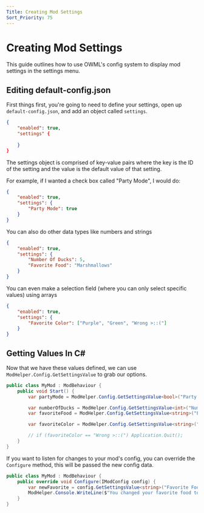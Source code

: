 ```yaml
---
Title: Creating Mod Settings
Sort_Priority: 75
---
```


# Creating Mod Settings

This guide outlines how to use OWML's config system to display mod settings in the settings menu.

## Editing default-config.json

First things first, you're going to need to define your settings, open up `default-config.json`, and add an object called `settings`.

```json
{
    "enabled": true,
    "settings" {
     
    }
}
```

The settings object is comprised of key-value pairs where the key is the ID of the setting and the value is the default value of that setting.  

For example, if I wanted a check box called "Party Mode", I would do:

```json
{
    "enabled": true,
    "settings": {
        "Party Mode": true
    }
}
```

You can also do other data types like numbers and strings

```json
{
    "enabled": true,
    "settings": {
        "Number Of Ducks": 5,
        "Favorite Food": "Marshmallows"
    }
}
```

You can even make a selection field (where you can only select specific values) using arrays

```json
{
    "enabled": true,
    "settings": {
        "Favorite Color": ["Purple", "Green", "Wrong >::("]
    }
}
```

## Getting Values In C\#

Now that we have these values defined, we can use `ModHelper.Config.GetSettingsValue` to grab our options.

```csharp
public class MyMod : ModBehaviour {
    public void Start() {
        var partyMode = ModHelper.Config.GetSettingsValue<bool>("Party Mode");

        var numberOfDucks = ModHelper.Config.GetSettingsValue<int>("Number Of Ducks");
        var favoriteFood = ModHelper.Config.GetSettingsValue<string>("Favorite Food");

        var favoriteColor = ModHelper.Config.GetSettingsValue<string>("Favorite Color");

        // if (favoriteColor == "Wrong >::(") Application.Quit();
    }
}
```

If you want to listen for changes to your mod's config, you can override the `Configure` method, this will be passed the new config data.

```csharp
public class MyMod : ModBehaviour {
    public override void Configure(IModConfig config) {
        var newFavorite = config.GetSettingsValue<string>("Favorite Food");
        ModHelper.Console.WriteLine($"You changed your favorite food to: ${newFavorite}!");
    }
}
```
